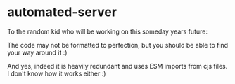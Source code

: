 # automated-server

To the random kid who will be working on this someday years future:

The code may not be formatted to perfection, but you should be able to find your way around it :)

And yes, indeed it is heavily redundant and uses ESM imports from cjs files. I don't know how it works either :)
